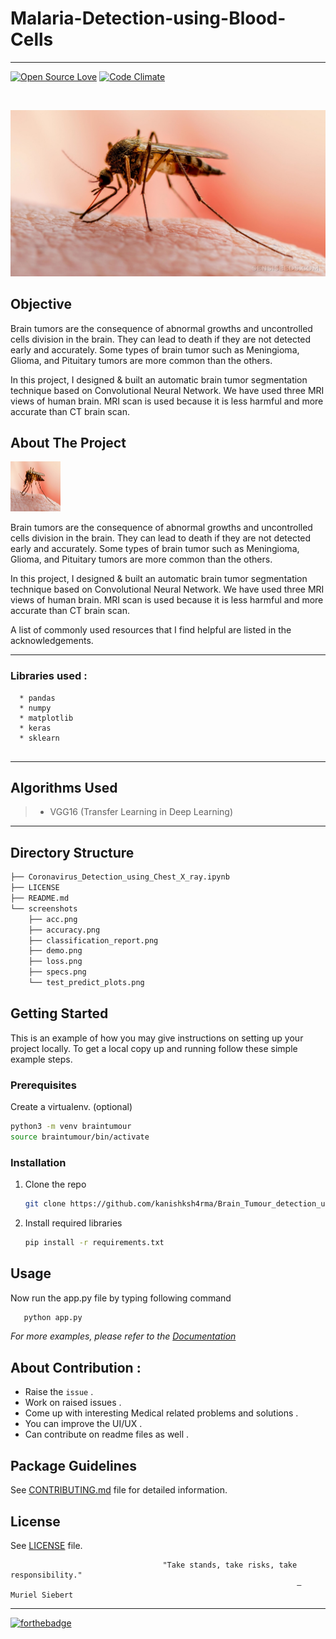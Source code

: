 #  Malaria-Detection-using-Blood-Cells 
---
[![Open Source Love](https://badges.frapsoft.com/os/v3/open-source.svg?v=102)](https://github.com/kanishksh4rma/Coronavirus_Detection_using_Chest_X_ray)
[![Code Climate](https://codeclimate.com/github/boennemann/badges.svg)](https://github.com/kanishksh4rma/Coronavirus_Detection_using_Chest_X_ray)

<!-- PROJECT LOGO -->
<br />
<p align="center">
  <a href="https://github.com/kanishksh4rma/Brain_Tumour_detection_using_MRI_Scans">
    <img src="images/logo.jpg" alt="Logo" >
  </a>
  <!-- INTRODUCTION -->

## Objective
  
Brain tumors are the consequence of abnormal growths and uncontrolled cells division in the brain. They can lead to death if they are not detected early and accurately. Some types of brain tumor such as Meningioma, Glioma, and Pituitary tumors are more common than the others.

In this project, I designed & built an automatic brain tumor segmentation technique based on Convolutional Neural Network. We have used three MRI views of human brain. MRI scan is used because it is less harmful and more accurate than CT brain scan.
  
<!-- ABOUT THE PROJECT -->
## About The Project

<a href="https://github.com/kanishksh4rma/Brain_Tumour_detection_using_MRI_Scans">
    <img src="images/logo.jpg" width="80" height="80">
  </a>

Brain tumors are the consequence of abnormal growths and uncontrolled cells division in the brain. They can lead to death if they are not detected early and accurately. Some types of brain tumor such as Meningioma, Glioma, and Pituitary tumors are more common than the others.

In this project, I designed & built an automatic brain tumor segmentation technique based on Convolutional Neural Network. We have used three MRI views of human brain. MRI scan is used because it is less harmful and more accurate than CT brain scan.

A list of commonly used resources that I find helpful are listed in the acknowledgements.

---

### Libraries used : 

```
  * pandas
  * numpy
  * matplotlib
  * keras
  * sklearn
  
```
---

## Algorithms Used

> * VGG16 (Transfer Learning in Deep Learning)

---
## Directory Structure

```sh
├── Coronavirus_Detection_using_Chest_X_ray.ipynb
├── LICENSE
├── README.md
└── screenshots
    ├── acc.png
    ├── accuracy.png
    ├── classification_report.png
    ├── demo.png
    ├── loss.png
    ├── specs.png
    └── test_predict_plots.png
```
<!-- GETTING STARTED -->
## Getting Started

This is an example of how you may give instructions on setting up your project locally.
To get a local copy up and running follow these simple example steps.

### Prerequisites

Create a virtualenv. (optional)
  ```sh
  python3 -m venv braintumour
  source braintumour/bin/activate
  ```

### Installation

1. Clone the repo
   ```sh
   git clone https://github.com/kanishksh4rma/Brain_Tumour_detection_using_MRI_Scans/
   ```
2. Install required libraries
   ```sh
   pip install -r requirements.txt
   ```
<!-- USAGE EXAMPLES -->
## Usage

Now run the app.py file by typing following command 
```sh
   python app.py
   ```
_For more examples, please refer to the [Documentation](#)_



## About Contribution :
* Raise the `issue` .
* Work on raised issues .
* Come up with interesting Medical related problems and solutions .
* You can improve the UI/UX .
* Can contribute on readme files as well .

## Package Guidelines

See [CONTRIBUTING.md](CONTRIBUTING.md) file for detailed information.

## License

See [LICENSE](LICENSE) file.


                                      "Take stands, take risks, take responsibility."
                                                                    — Muriel Siebert

---

[![forthebadge](https://forthebadge.com/images/badges/built-with-love.svg)](https://github.com/kanishksh4rma/Coronavirus_Detection_using_Chest_X_ray)

